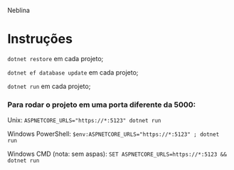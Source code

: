 Neblina

# Instruções

`dotnet restore` em cada projeto;

`dotnet ef database update` em cada projeto;

`dotnet run` em cada projeto;

### Para rodar o projeto em uma porta diferente da 5000:

Unix: `ASPNETCORE_URLS="https://*:5123" dotnet run`

Windows PowerShell: `$env:ASPNETCORE_URLS="https://*:5123" ; dotnet run`

Windows CMD (nota: sem aspas): `SET ASPNETCORE_URLS=https://*:5123 && dotnet run`
